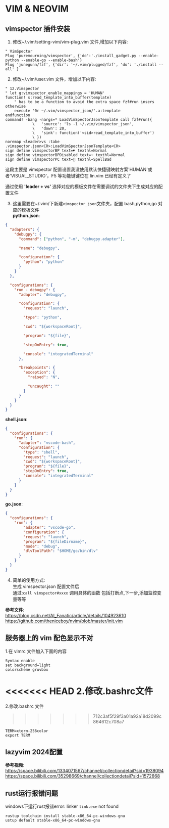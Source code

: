 # VIM & NEOVIM

## vimspector 插件安装

1. 修改~/.vim/setting-vim/vim-plug.vim 文件,增加以下内容:

```shell
" VimSpector
Plug 'puremourning/vimspector', {'do':'./install_gadget.py --enable-python --enable-go --enable-bash'}
Plug 'junegunn/fzf', {'dir': '~/.vim/plugged/fzf', 'do': './install --all' }
```

2. 修改~/.vim/user.vim 文件，增加以下内容:

```shell
" 12.Vimspector
" let g:vimspector_enable_mappings = 'HUMAN'
function! s:read_template_into_buffer(template)
	" has to be a function to avoid the extra space fzf#run insers otherwise
	execute '0r ~/.vim/vimspector_json/'.a:template
endfunction
command! -bang -nargs=* LoadVimSpectorJsonTemplate call fzf#run({
			\   'source': 'ls -1 ~/.vim/vimspector_json',
			\   'down': 20,
			\   'sink': function('<sid>read_template_into_buffer')
			\ })
noremap <leader>vs :tabe .vimspector.json<CR>:LoadVimSpectorJsonTemplate<CR>
sign define vimspectorBP text=☛ texthl=Normal
sign define vimspectorBPDisabled text=☞ texthl=Normal
sign define vimspectorPC text=🔶 texthl=SpellBad
```

这段主要是 vimspector 配置设置我没使用默认快捷键映射方案'HUMAN'或者'VISUAL_STUDIO'，F5 等功能键键位在 lin.vim 已经有定义了

通过使用 **'leader + vs'** 选择对应的模板文件在需要调试的文件夹下生成对应的配置文件

3. 这里需要在~/.vim/下新建`vimspector_json`文件夹，配置 bash,python,go 对应的模板文件  
   **python.json**:

```json
{
  "adapters": {
    "debugpy": {
      "command": ["python", "-m", "debugpy.adapter"],

      "name": "debugpy",

      "configuration": {
        "python": "python"
      }
    }
  },

  "configurations": {
    "run - debugpy": {
      "adapter": "debugpy",

      "configuration": {
        "request": "launch",

        "type": "python",

        "cwd": "${workspaceRoot}",

        "program": "${file}",

        "stopOnEntry": true,

        "console": "integratedTerminal"
      },

      "breakpoints": {
        "exception": {
          "raised": "N",

          "uncaught": ""
        }
      }
    }
  }
}

```

**shell.json**:

```json
{
  "configurations": {
    "run": {
      "adapter": "vscode-bash",
      "configuration": {
        "type": "shell",
        "request": "launch",
        "cwd": "${workspaceRoot}",
        "program": "${file}",
        "stopOnEntry": true,
        "console": "integratedTerminal"
      }
    }
  }
}

```

**go.json**:

```json
{
  "configurations": {
    "run": {
        "adapter": "vscode-go",
        "configuration": {
        "request": "launch",
        "program": "${fileDirname}",
        "mode": "debug",
        "dlvToolPath": "$HOME/go/bin/dlv"
      }
    }
  }
}

```

4. 简单的使用方式:  
   生成 vimspector.json 配置文件后  
   通过:`call vimspector#xxxx` 调用具体的函数 包括打断点,下一步,添加监控变量等等

**参考文件**:  
https://blog.csdn.net/AI_Fanatic/article/details/104923610  
https://github.com/theniceboy/nvim/blob/master/init.vim

## 服务器上的 vim 配色显示不对

1.在 vimrc 文件加入下面的内容

```shell
Syntax enable
set background=light
colorscheme gruvbox
```
<<<<<<< HEAD
2.修改.bashrc文件
=======

2.修改.bashrc 文件
>>>>>>> 712c3af5f29f3a01a92a18d2099c864612c708a7

```shell
TERM=xterm-256color
export TERM
```


## lazyvim 2024配置
**参考视频**:  
https://space.bilibili.com/1334071567/channel/collectiondetail?sid=1938094  
https://space.bilibili.com/35298669/channel/collectiondetail?sid=1572668  

## rust运行报错问题
windows下运行rust报错error: linker `link.exe` not found
```
rustup toolchain install stable-x86_64-pc-windows-gnu
ustup default stable-x86_64-pc-windows-gnu
```
